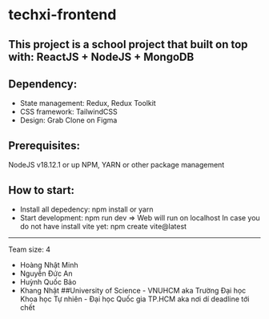 # techxi-frontend
## This project is a school project that built on top with: ReactJS + NodeJS + MongoDB
## Dependency: 
- State management: Redux, Redux Toolkit
- CSS framework: TailwindCSS
- Design: Grab Clone on Figma
## Prerequisites: 
NodeJS v18.12.1 or up
NPM, YARN or other package management
## How to start:
- Install all depedency: npm install or yarn
- Start development: npm run dev
=> Web will run on localhost
In case you do not have install vite yet: npm create vite@latest
-----------
Team size: 4
- Hoàng Nhật Minh
- Nguyễn Đức An
- Huỳnh Quốc Bảo
- Khang Nhật 
##University of Science - VNUHCM aka Trường Đại học Khoa học Tự nhiên - Đại học Quốc gia TP.HCM aka nơi dí deadline tới chết
